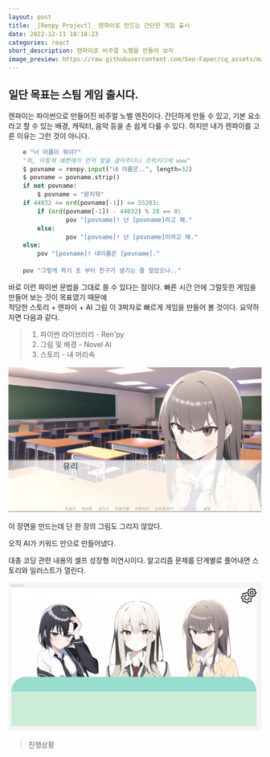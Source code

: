```yaml
---
layout: post
title: _[Renpy Project]_ 렌파이로 만드는 간단한 게임 출시
date: 2022-12-11 18:18:23
categories: react
short_description: 렌파이로 비주얼 노벨을 만들어 보자
image_preview: https://raw.githubusercontent.com/Seo-Faper/cq_assets/master/heroes/cos_pr_17_17.png
---
```


## 일단 목표는 스팀 게임 출시다.

렌파이는 파이썬으로 만들어진 비주얼 노벨 엔진이다.
간단하게 만들 수 있고, 기본 요소라고 할 수 있는 배경, 캐릭터, 음악 등을 손 쉽게 다룰 수 있다.
하지만 내가 렌파이를 고른 이유는 그런 것이 아니다.

```python
    e "너 이름이 뭐야?"
    "헉, 이렇게 예쁜애가 먼저 말을 걸어주다니 초럭키다제 www"
    $ povname = renpy.input("내 이름은..", length=32)
    $ povname = povname.strip()
    if not povname:
        $ povname = "문지혁"
    if 44032 <= ord(povname[-1]) <= 55203:
        if (ord(povname[-1]) - 44032) % 28 == 0:
                pov "[povname]! 난 [povname]라고 해."
        else:
                pov "[povname]! 난 [povname]이라고 해."
    else:
        pov "[povname]! 내이름은 [povname]."

    pov "그렇게 학기 초 부터 친구가 생기는 줄 알았으나.."
```

바로 이런 파이썬 문법을 그대로 쓸 수 있다는 점이다.
빠른 시간 안에 그럴듯한 게임을 만들어 보는 것이 목표였기 때문에  
적당한 스토리 + 렌파이 + AI 그림 이 3박자로 빠르게 게임을 만들어 볼 것이다.
요약하자면 다음과 같다.

> 1. 파이썬 라이브러리 - Ren'py
> 2. 그림 및 배경 - Novel AI
> 3. 스토리 - 내 머리속

![](https://raw.githubusercontent.com/Seo-Faper/seo-faper.github.io/main/img/renpy/example1.JPG)

이 장면을 만드는데 단 한 장의 그림도 그리지 않았다.

오직 AI가 키워드 만으로 만들어냈다.

대충 코딩 관련 내용의 셀프 성장형 미연시이다.
알고리즘 문제를 단계별로 풀어내면 스토리와 일러스트가 열린다.

![](https://raw.githubusercontent.com/Seo-Faper/seo-faper.github.io/main/img/renpy/example2.JPG)

> 진행상황

